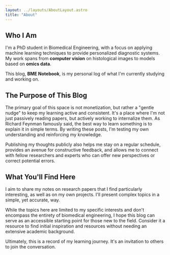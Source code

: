 ```yaml
---
layout: ../layouts/AboutLayout.astro
title: "About"
---
```


## Who I Am

I'm a PhD student in Biomedical Engineering, with a focus on applying machine learning techniques to provide personalized diagnostic systems. My work spans from **computer vision** on histological images to models based on **omics data**.

This blog, **BME Notebook**, is my personal log of what I'm currently studying and working on.

## The Purpose of This Blog

The primary goal of this space is not monetization, but rather a "gentle nudge" to keep my learning active and consistent. It's a place where I'm not just passively reading papers, but actively working to internalize them. As Richard Feynman famously said, the best way to learn something is to explain it in simple terms. By writing these posts, I'm testing my own understanding and reinforcing my knowledge.

Publishing my thoughts publicly also helps me stay on a regular schedule, provides an avenue for constructive feedback, and allows me to connect with fellow researchers and experts who can offer new perspectives or correct potential errors.

## What You'll Find Here

I aim to share my notes on research papers that I find particularly interesting, as well as on my own projects. I'll present complex topics in a simple, yet accurate, way.

While the topics here are limited to my specific interests and don't encompass the entirety of biomedical engineering, I hope this blog can serve as an accessible starting point for those new to the field. Consider it a resource to find initial inspiration and resources without needing an extensive academic background.

Ultimately, this is a record of my learning journey. It's an invitation to others to join the conversation.